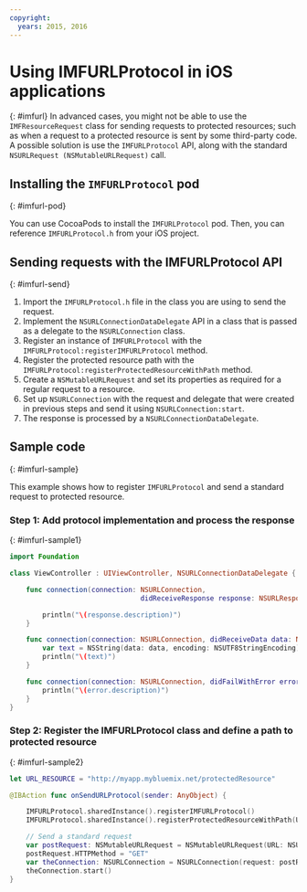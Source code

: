 ```yaml
---
copyright:
  years: 2015, 2016
---
```

# Using IMFURLProtocol in iOS applications
{: #imfurl}
In advanced cases, you might not be able to use the `IMFResourceRequest` class for sending requests to protected resources; such as when a request to a protected resource is sent by some third-party code. A possible solution is use the `IMFURLProtocol` API, along with the standard `NSURLRequest (NSMutableURLRequest)` call.

## Installing the `IMFURLProtocol` pod
{: #imfurl-pod}

You can use CocoaPods to install the `IMFURLProtocol` pod. Then, you can reference `IMFURLProtocol.h` from your iOS project.

## Sending requests with the IMFURLProtocol API
{: #imfurl-send}

1. Import the `IMFURLProtocol.h` file in the class you are using to send the request.
2. Implement the `NSURLConnectionDataDelegate` API in a class that is passed as a delegate to the `NSURLConnection` class.
3. Register an instance of `IMFURLProtocol` with the `IMFURLProtocol:registerIMFURLProtocol` method.
4. Register the protected resource path with the `IMFURLProtocol:registerProtectedResourceWithPath` method.
5. Create a `NSMutableURLRequest` and set its properties as required for a regular request to a resource.
6. Set up `NSURLConnection` with the request and delegate that were created in previous steps and send it using `NSURLConnection:start`.
7. The response is processed by a `NSURLConnectionDataDelegate`.

## Sample code
{: #imfurl-sample}

This example shows how to register `IMFURLProtocol` and send a standard request to protected resource.

### Step 1: Add protocol implementation and process the response
{: #imfurl-sample1}
```Swift
import Foundation

class ViewController : UIViewController, NSURLConnectionDataDelegate {

	func connection(connection: NSURLConnection,
								didReceiveResponse response: NSURLResponse) {

		println("\(response.description)")
	}

	func connection(connection: NSURLConnection, didReceiveData data: NSData) {
		var text = NSString(data: data, encoding: NSUTF8StringEncoding)
		println("\(text)")
	}

	func connection(connection: NSURLConnection, didFailWithError error: NSError) {
		println("\(error.description)")
	}
}
```

### Step 2: Register the IMFURLProtocol class and define a path to protected resource
{: #imfurl-sample2}

```Swift
let URL_RESOURCE = "http://myapp.mybluemix.net/protectedResource"

@IBAction func onSendURLProtocol(sender: AnyObject) {

	IMFURLProtocol.sharedInstance().registerIMFURLProtocol()
	IMFURLProtocol.sharedInstance().registerProtectedResourceWithPath(URL_RESOURCE)

	// Send a standard request
	var postRequest: NSMutableURLRequest = NSMutableURLRequest(URL: NSURL(string: URL_RESOURCE)!)
	postRequest.HTTPMethod = "GET"
	var theConnection: NSURLConnection = NSURLConnection(request: postRequest, delegate: self)!
	theConnection.start()
}
```
